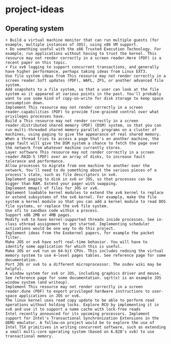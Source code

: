 # project-ideas

## Operating system


    + Build a virtual machine monitor that can run multiple guests (for example, multiple instances of JOS), using x86 VM support.
    + Do something useful with the x86 Trusted Execution Technology. For example, run applications without having to trust the kernel. This resource may not render correctly in a screen reader.Here (PDF) is a recent paper on this topic.
    + Fix xv6 logging to support concurrent transactions, and generally have higher performance, perhaps taking ideas from Linux EXT3.
    Use file system ideas from This resource may not render correctly in a screen reader.Soft updates (PDF), WAFL, ZFS, or another advanced file system.
    Add snapshots to a file system, so that a user can look at the file system as it appeared at various points in the past. You'll probably want to use some kind of copy-on-write for disk storage to keep space consumption down.
    Implement This resource may not render correctly in a screen reader.capabilities (PDF) to provide fine-grained control over what privileges processes have.
    Build a This resource may not render correctly in a screen reader.distributed shared memory (PDF) (DSM) system, so that you can run multi-threaded shared memory parallel programs on a cluster of machines, using paging to give the appearance of real shared memory. When a thread tries to access a page that's on another machine, the page fault will give the DSM system a chance to fetch the page over the network from whatever machine currently stores.
    Layer software This resource may not render correctly in a screen reader.RAID-5 (PDF) over an array of disks, to increase fault tolerance and performance.
    Allow processes to migrate from one machine to another over the network. You'll need to do something about the various pieces of a process's state, such as file descriptors in xv6.
    Implement paging to disk in xv6 or JOS, so that processes can be bigger than RAM. Extend your pager with swapping.
    Implement mmap() of files for JOS or xv6.
    Implement loadable kernel modules to extend the xv6 kernel to replace or extend subsystems of the xv6 kernel. For example, make the file system a kernel module so that you can add a kernel module to read DOS file systems, or replace the xv6 file system.
    Use xfi to sandbox code within a process.
    Support x86 2MB or 4MB pages.
    Modify xv6 to have kernel-supported threads inside processes. See in-class uthread assignment to get started. Implementing scheduler activations would be one way to do this project.
    Implement ideas from the Exokernel papers, for example the packet filter.
    Make JOS or xv6 have soft real-time behavior. You will have to identify some application for which this is useful.
    Make JOS or xv6 run on 64-bit CPUs. This includes redoing the virtual memory system to use 4–level pages tables. See reference page for some documentation.
    Port JOS or xv6 to a different microprocessor. The osdev wiki may be helpful.
    A window system for xv6 or JOS, including graphics driver and mouse. See reference page for some documentation. sqrt(x) is an example JOS window system (and writeup).
    Implement This resource may not render correctly in a screen reader.dune (PDF) to export privileged hardware instructions to user-space applications in JOS or xv6.
    The linux kernel uses read copy update to be able to perform read operations without holding locks. Explore RCU by implementing it in xv6 and use it to support a name cache with lock-free reads
    Intel recently announced for its upcoming processors. Implement support for Intel's Transactional Synchronization Extensions in the QEMU emulator. A follow-on project would be to explore the use of Intel TSX primitives in writing concurrent software, such as extending a small multi-core operating system (based on 6.828's xv6) to use transactional memory.
